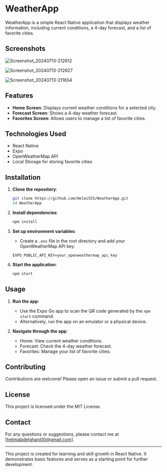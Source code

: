 # WeatherApp

WeatherApp is a simple React Native application that displays weather information, including current conditions, a 4-day forecast, and a list of favorite cities.

## Screenshots

![Screenshot_20240713-212612](https://github.com/user-attachments/assets/4526645a-4c87-4f4d-82a4-1476c748f919)

![Screenshot_20240713-212627](https://github.com/user-attachments/assets/d98693c3-25e8-4dc4-a359-73f9740b03d1)

![Screenshot_20240713-211654](https://github.com/user-attachments/assets/b7e06316-50b9-431d-b1bd-3272709f115d)

## Features

- **Home Screen**: Displays current weather conditions for a selected city.
- **Forecast Screen**: Shows a 4-day weather forecast.
- **Favorites Screen**: Allows users to manage a list of favorite cities.

## Technologies Used

- React Native
- Expo
- OpenWeatherMap API
- Local Storage for storing favorite cities

## Installation

1. **Clone the repository**:
    ```bash
    git clone https://github.com/Helmi555/WeatherApp.git
    cd WeatherApp
    ```

2. **Install dependencies**:
    ```bash
    npm install
    ```

3. **Set up environment variables**:
    - Create a `.env` file in the root directory and add your OpenWeatherMap API key:
    ```env
    EXPO_PUBLIC_API_KEY=your_openweathermap_api_key
    ```

4. **Start the application**:
    ```bash
    npm start
    ```

## Usage

1. **Run the app**:
    - Use the Expo Go app to scan the QR code generated by the `npm start` command.
    - Alternatively, run the app on an emulator or a physical device.

2. **Navigate through the app**:
    - Home: View current weather conditions.
    - Forecast: Check the 4-day weather forecast.
    - Favorites: Manage your list of favorite cities.

## Contributing

Contributions are welcome! Please open an issue or submit a pull request.

## License

This project is licensed under the MIT License.

## Contact

For any questions or suggestions, please contact me at [helmiabdelghani00@gmail.com].

---

This project is created for learning and skill growth in React Native. It demonstrates basic features and serves as a starting point for further development.
